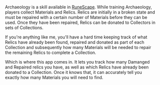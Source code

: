 Archaeology is a skill available in [RuneScape](https://www.runescape.com).
While training Archaeology, players collect Materials and Relics. Relics are initially in a broken state and must be repaired with a certain number of Materials before they can be used.
Once they have been repaired, Relics can be donated to Collectors in sets of Collections.

If you're anything like me, you'll have a hard time keeping track of what Relics have already been found, repaired and donated as part of each Collection and subsequently how many Materials will be needed to repair the remaining Relics to complete a Collection.

Which is where this app comes in. It lets you track how many Damanged and Repaired relics you have, as well as which Relics have already been donated to a Collection. Once it knows that, it can accurately tell you exactly how many Materials you will need to find.
